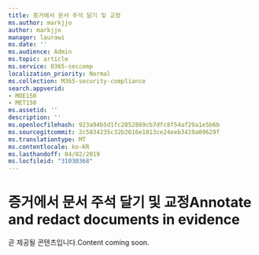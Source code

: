 ```yaml
---
title: 증거에서 문서 주석 달기 및 교정
ms.author: markjjo
author: markjjo
manager: laurawi
ms.date: ''
ms.audience: Admin
ms.topic: article
ms.service: O365-seccomp
localization_priority: Normal
ms.collection: M365-security-compliance
search.appverid:
- MOE150
- MET150
ms.assetid: ''
description: ''
ms.openlocfilehash: 923a94b5d1fc2852869cb7dfc8f54af29a1e5b6b
ms.sourcegitcommit: 2c5834235c32b2616e1813ce24eeb3419a09629f
ms.translationtype: MT
ms.contentlocale: ko-KR
ms.lasthandoff: 04/02/2019
ms.locfileid: "31030368"
---
```

# <a name="annotate-and-redact-documents-in-evidence"></a><span data-ttu-id="4d9cf-102">증거에서 문서 주석 달기 및 교정</span><span class="sxs-lookup"><span data-stu-id="4d9cf-102">Annotate and redact documents in evidence</span></span>

<span data-ttu-id="4d9cf-103">곧 제공될 콘텐츠입니다.</span><span class="sxs-lookup"><span data-stu-id="4d9cf-103">Content coming soon.</span></span>
